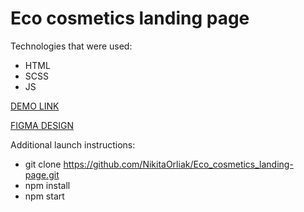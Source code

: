 # Eco cosmetics landing page

Technologies that were used:
- HTML
- SCSS
- JS

[DEMO LINK](https://NikitaOrliak.github.io/Eco_cosmetics_landing-page/)

[FIGMA DESIGN](https://www.figma.com/file/Fz588JKGuPS2Bk21De4KE5/Brand-of-eco-cosmetics-_FE-students?type=design&node-id=21779-2&mode=design&t=5JTkT3XExaIN7hyg-0)

Additional launch instructions:
- git clone https://github.com/NikitaOrliak/Eco_cosmetics_landing-page.git
- npm install
- npm start

